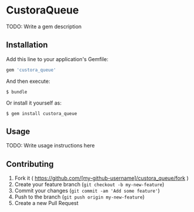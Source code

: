 
# CustoraQueue

TODO: Write a gem description

## Installation

Add this line to your application's Gemfile:

```ruby
gem 'custora_queue'
```

And then execute:

    $ bundle

Or install it yourself as:

    $ gem install custora_queue

## Usage

TODO: Write usage instructions here

## Contributing

1. Fork it ( https://github.com/[my-github-username]/custora_queue/fork )
2. Create your feature branch (`git checkout -b my-new-feature`)
3. Commit your changes (`git commit -am 'Add some feature'`)
4. Push to the branch (`git push origin my-new-feature`)
5. Create a new Pull Request


